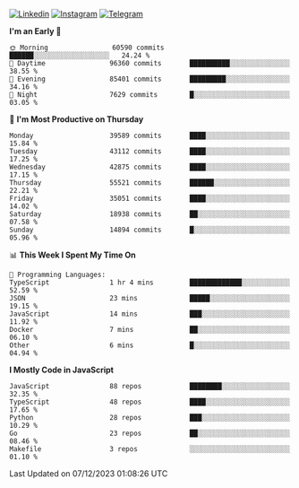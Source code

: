 [![Linkedin](https://img.shields.io/badge/-Archie-blue?style=flat-square&labelColor=gray&logo=Linkedin&logoColor=white&link=https://www.linkedin.com/in/archisdi)](https://www.linkedin.com/in/archisdi)
[![Instagram](https://img.shields.io/badge/-@archisdi-orange?style=flat-square&labelColor=gray&logo=Instagram&logoColor=white&link=https://www.instagram.com/archisdi)](https://www.instagram.com/archisdi)
[![Telegram](https://img.shields.io/badge/-aai-informational?style=flat-square&labelColor=gray&logo=telegram&logoColor=white&link=https://t.me/archisdi)](https://t.me/archisdi)

<!--START_SECTION:waka-->
**I'm an Early 🐤** 

```text
🌞 Morning                60590 commits       ██████░░░░░░░░░░░░░░░░░░░   24.24 % 
🌆 Daytime                96360 commits       ██████████░░░░░░░░░░░░░░░   38.55 % 
🌃 Evening                85401 commits       █████████░░░░░░░░░░░░░░░░   34.16 % 
🌙 Night                  7629 commits        █░░░░░░░░░░░░░░░░░░░░░░░░   03.05 % 
```
📅 **I'm Most Productive on Thursday** 

```text
Monday                   39589 commits       ████░░░░░░░░░░░░░░░░░░░░░   15.84 % 
Tuesday                  43112 commits       ████░░░░░░░░░░░░░░░░░░░░░   17.25 % 
Wednesday                42875 commits       ████░░░░░░░░░░░░░░░░░░░░░   17.15 % 
Thursday                 55521 commits       ██████░░░░░░░░░░░░░░░░░░░   22.21 % 
Friday                   35051 commits       ████░░░░░░░░░░░░░░░░░░░░░   14.02 % 
Saturday                 18938 commits       ██░░░░░░░░░░░░░░░░░░░░░░░   07.58 % 
Sunday                   14894 commits       █░░░░░░░░░░░░░░░░░░░░░░░░   05.96 % 
```


📊 **This Week I Spent My Time On** 

```text
💬 Programming Languages: 
TypeScript               1 hr 4 mins         █████████████░░░░░░░░░░░░   52.59 % 
JSON                     23 mins             █████░░░░░░░░░░░░░░░░░░░░   19.15 % 
JavaScript               14 mins             ███░░░░░░░░░░░░░░░░░░░░░░   11.92 % 
Docker                   7 mins              ██░░░░░░░░░░░░░░░░░░░░░░░   06.10 % 
Other                    6 mins              █░░░░░░░░░░░░░░░░░░░░░░░░   04.94 % 
```

**I Mostly Code in JavaScript** 

```text
JavaScript               88 repos            ████████░░░░░░░░░░░░░░░░░   32.35 % 
TypeScript               48 repos            ████░░░░░░░░░░░░░░░░░░░░░   17.65 % 
Python                   28 repos            ███░░░░░░░░░░░░░░░░░░░░░░   10.29 % 
Go                       23 repos            ██░░░░░░░░░░░░░░░░░░░░░░░   08.46 % 
Makefile                 3 repos             ░░░░░░░░░░░░░░░░░░░░░░░░░   01.10 % 
```




 Last Updated on 07/12/2023 01:08:26 UTC
<!--END_SECTION:waka-->